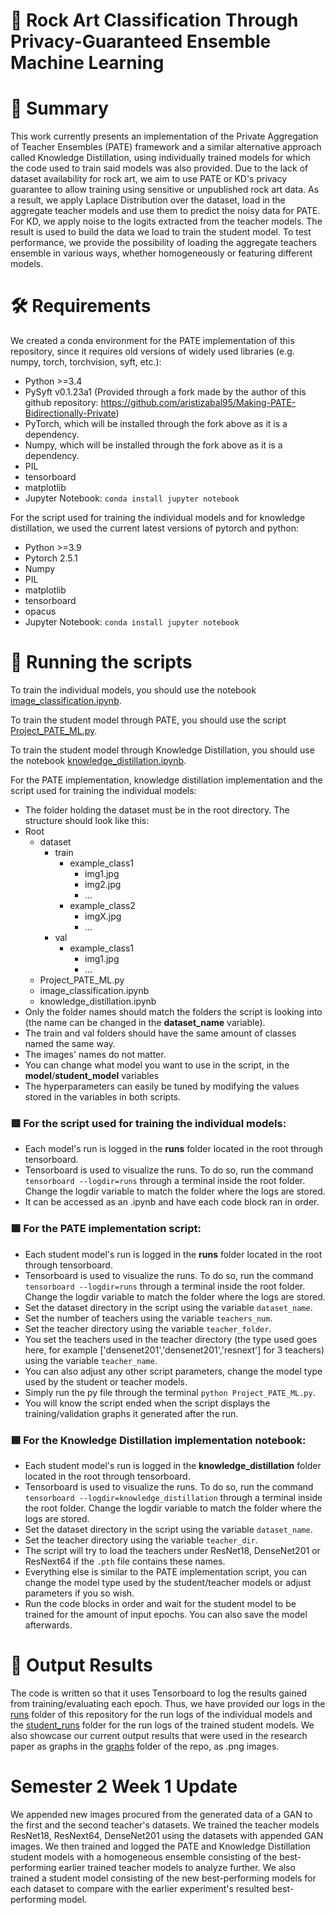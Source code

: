 # 🎨 Rock Art Classification Through Privacy-Guaranteed Ensemble Machine Learning

# 📁 Summary
This work currently presents an implementation of the Private Aggregation of Teacher Ensembles (PATE) framework and a similar alternative approach called Knowledge Distillation, using individually trained models for which the code used to train said models was also provided. Due to the lack of dataset availability for rock art, we aim to use PATE or KD's privacy guarantee to allow training using sensitive or unpublished rock art data. As a result, we apply Laplace Distribution over the dataset, load in the aggregate teacher models and use them to predict the noisy data for PATE. For KD, we apply noise to the logits extracted from the teacher models. The result is used to build the data we load to train the student model. 
To test performance, we provide the possibility of loading the aggregate teachers ensemble in various ways, whether homogeneously or featuring different models.
# 🛠️ Requirements
We created a conda environment for the PATE implementation of this repository, since it requires old versions of widely used libraries (e.g. numpy, torch, torchvision, syft, etc.):

* Python >=3.4
* PySyft v0.1.23a1 (Provided through a fork made by the author of this github repository: https://github.com/aristizabal95/Making-PATE-Bidirectionally-Private)
* PyTorch, which will be installed through the fork above as it is a dependency.
* Numpy, which will be installed through the fork above as it is a dependency.
* PIL
* tensorboard
* matplotlib
* Jupyter Notebook: 
```conda install jupyter notebook```


For the script used for training the individual models and for knowledge distillation, we used the current latest versions of pytorch and python:
* Python >=3.9
* Pytorch 2.5.1
* Numpy
* PIL
* matplotlib
* tensorboard
* opacus
* Jupyter Notebook: 
```conda install jupyter notebook```
# 📖 Running the scripts
To train the individual models, you should use the notebook [image_classification.ipynb](./implementations/image_classification.ipynb).

To train the student model through PATE, you should use the script [Project_PATE_ML.py](./implementations/Project_PATE_ML.py).

To train the student model through Knowledge Distillation, you should use the notebook [knowledge_distillation.ipynb](./implementations/knowledge_distillation.ipynb).

For the PATE implementation, knowledge distillation implementation and the script used for training the individual models:
- The folder holding the dataset must be in the root directory. The structure should look like this:
 - Root
   - dataset
     - train
       - example_class1
         - img1.jpg
         - img2.jpg
         - ...
       - example_class2
         - imgX.jpg
         - ... 
     -  val
        - example_class1
           - img1.jpg
           - ...
   - Project_PATE_ML.py
   - image_classification.ipynb
   - knowledge_distillation.ipynb
- Only the folder names should match the folders the script is looking into (the name can be changed in the **dataset_name** variable).
- The train and val folders should have the same amount of classes named the same way.
- The images' names do not matter.
- You can change what model you want to use in the script, in the **model**/**student_model** variables
- The hyperparameters can easily be tuned by modifying the values stored in the variables in both scripts.

### 🟥 For the script used for training the individual models:
- Each model's run is logged in the **runs** folder located in the root through tensorboard.
- Tensorboard is used to visualize the runs. To do so, run the command ```tensorboard --logdir=runs``` through a terminal inside the root folder. Change the logdir variable to match the folder where the logs are stored.
- It can be accessed as an .ipynb and have each code block ran in order.

### 🟩 For the PATE implementation script:
- Each student model's run is logged in the **runs** folder located in the root through tensorboard.
- Tensorboard is used to visualize the runs. To do so, run the command ```tensorboard --logdir=runs``` through a terminal inside the root folder. Change the logdir variable to match the folder where the logs are stored.
- Set the dataset directory in the script using the variable `dataset_name`.
- Set the number of teachers using the variable `teachers_num`.
- Set the teacher directory using the variable `teacher_folder`.
- You set the teachers used in the teacher directory (the type used goes here, for example ['densenet201','densenet201','resnext'] for 3 teachers) using the variable `teacher_name`.
- You can also adjust any other script parameters, change the model type used by the student or teacher models.
- Simply run the py file through the terminal ```python Project_PATE_ML.py```.
- You will know the script ended when the script displays the training/validation graphs it generated after the run.

### 🟦 For the Knowledge Distillation implementation notebook:
- Each student model's run is logged in the **knowledge_distillation** folder located in the root through tensorboard.
- Tensorboard is used to visualize the runs. To do so, run the command ```tensorboard --logdir=knowledge_distillation``` through a terminal inside the root folder. Change the logdir variable to match the folder where the logs are stored.
- Set the dataset directory in the script using the variable `dataset_name`.
- Set the teacher directory using the variable `teacher_dir`.
- The script will try to load the teachers under ResNet18, DenseNet201 or ResNext64 if the `.pth` file contains these names.
- Everything else is similar to the PATE implementation script, you can change the model type used by the student/teacher models or adjust parameters if you so wish.
- Run the code blocks in order and wait for the student model to be trained for the amount of input epochs. You can also save the model afterwards.

# 📑 Output Results
The code is written so that it uses Tensorboard to log the results gained from training/evaluating each epoch. 
Thus, we have provided our logs in the [runs](./runs/) folder of this repository for the run logs of the individual models and the [student_runs](./student_runs/) folder for the run logs of the trained student models.
We also showcase our current output results that were used in the research paper as graphs in the [graphs](./graphs/) folder of the repo, as .png images.

# Semester 2 Week 1 Update
We appended new images procured from the generated data of a GAN to the first and the second teacher's datasets. We trained the teacher models ResNet18, ResNext64, DenseNet201 using the datasets with appended GAN images. We then trained and logged the PATE and Knowledge Distillation student models with a homogeneous ensemble consisting of the best-performing earlier trained teacher models to analyze further. We also trained a student model consisting of the new best-performing models for each dataset to compare with the earlier experiment's resulted best-performing model.
